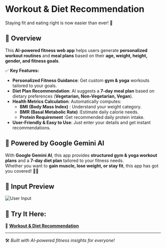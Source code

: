
# **Workout & Diet Recommendation**  

Staying fit and eating right is now easier than ever! 🚀  

## **🔹 Overview**  
This **AI-powered fitness web app** helps users generate **personalized workout routines** and **meal plans** based on their **age, weight, height, gender, and fitness goals**.  

✅ **Key Features:**  
- **Personalized Fitness Guidance**: Get custom **gym & yoga** workouts tailored to your goals.  
- **Diet Plan Recommendation**: AI suggests a **7-day meal plan** based on dietary preferences (**Vegetarian, Non-Vegetarian, Vegan**).  
- **Health Metrics Calculation**: Automatically computes:  
  - **BMI (Body Mass Index)** : Understand your weight category.  
  - **BMR (Basal Metabolic Rate)** :Estimate daily calorie needs.  
  - **Protein Requirement** :Get recommended daily protein intake.  
- **User-Friendly & Easy to Use**: Just enter your details and get instant recommendations.  

## **🧠 Powered by Google Gemini AI**  
With **Google Gemini AI**, this app provides **structured gym & yoga workout plans** and a **7-day diet plan** tailored to your fitness needs.  
Whether you want to **gain muscle, lose weight, or stay fit**, this app has got you covered! 💪🥗  

## **📸 Input Preview**  
![User Input](https://github.com/user-attachments/assets/09864195-d6a5-4832-a7ae-123782070a6a)  

## **🔗 Try It Here:**  
🔗 **[Workout & Diet Recommendation](https://workout-and-diet-recomandation-1-in57.onrender.com)**  

---
🛠 *Built with AI-powered fitness insights for everyone!*  


